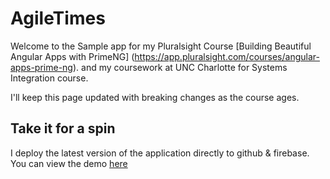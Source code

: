 # AgileTimes

Welcome to the Sample app for my Pluralsight Course  [Building Beautiful Angular Apps with PrimeNG] (https://app.pluralsight.com/courses/angular-apps-prime-ng). and my coursework at UNC Charlotte for Systems Integration course.

I'll keep this page updated with breaking changes as the course ages.

## Take it for a spin

I deploy the latest version of the application directly to github & firebase. You can view the demo [here](https://testrepo-6f41c.firebaseapp.com/#/dashboard)
